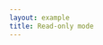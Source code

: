 ```yaml
---
layout: example
title: Read-only mode
---
```


<script setup>
import { ref, onMounted } from 'vue';
import { data } from '../assets/values/default-value.data.js';

const contentRef = ref(null);

onMounted(() => {
  import('lakelib').then(module => {
    new module.Editor({
      root: contentRef.value,
      value: data.value,
      readonly: true,
    }).render();
  });
});
</script>

<div ref="contentRef"></div>
